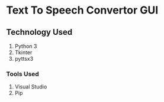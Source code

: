 # Text To Speech Convertor GUI


## Technology Used
1. Python 3
1. Tkinter
1. pyttsx3

### Tools Used 
1. Visual Studio
1. Pip